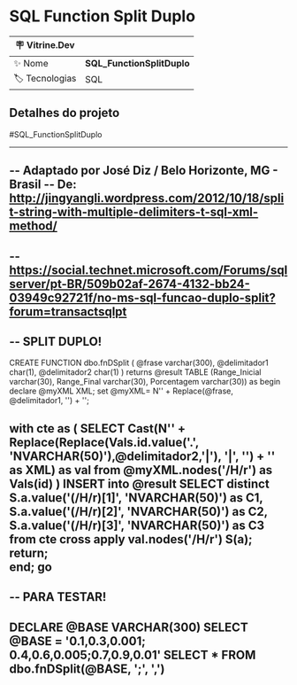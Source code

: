 <h1 align="left">SQL Function Split Duplo</h1>

| :placard: Vitrine.Dev |  |
| -------------  | --- |
| :sparkles: Nome     | **SQL_FunctionSplitDuplo**
| :label: Tecnologias | SQL

<h2 align="left">Detalhes do projeto</h2>

#SQL_FunctionSplitDuplo

------------------------------
-- Adaptado por José Diz / Belo Horizonte, MG - Brasil
-- De: http://jingyangli.wordpress.com/2012/10/18/split-string-with-multiple-delimiters-t-sql-xml-method/
------------------------------
-- https://social.technet.microsoft.com/Forums/sqlserver/pt-BR/509b02af-2674-4132-bb24-03949c92721f/no-ms-sql-funcao-duplo-split?forum=transactsqlpt
------------------------------
-- SPLIT DUPLO!
------------------------------
CREATE FUNCTION dbo.fnDSplit (
    @frase varchar(300),
    @delimitador1 char(1),
    @delimitador2 char(1)
)
returns @result TABLE (Range_Inicial varchar(30), Range_Final varchar(30), Porcentagem varchar(30)) as
begin
declare @myXML XML;
set @myXML= N'<H><r>' + Replace(@frase, @delimitador1, '</r><r>') + '</r></H>';

with cte as (
SELECT Cast(N'<H><r>' + Replace(Replace(Vals.id.value('.', 'NVARCHAR(50)'),@delimitador2,'|'), '|', '</r><r>') + '</r></H>' as XML) as val
  from @myXML.nodes('/H/r') as Vals(id)
)
INSERT into @result
  SELECT distinct S.a.value('(/H/r)[1]', 'NVARCHAR(50)') as C1,
         S.a.value('(/H/r)[2]', 'NVARCHAR(50)') as C2,
         S.a.value('(/H/r)[3]', 'NVARCHAR(50)') as C3
    from cte
         cross apply val.nodes('/H/r') S(a);
return;        
end;
go
------------------------------
-- PARA TESTAR!
------------------------------
DECLARE @BASE VARCHAR(300)
SELECT @BASE = '0.1,0.3,0.001; 0.4,0.6,0.005;0.7,0.9,0.01'
SELECT * FROM dbo.fnDSplit(@BASE, ';', ',')  
------------------------------
